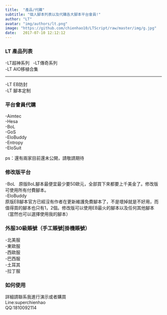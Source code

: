 ```yaml
---
title:  "產品/代購"
subtitle: "個人腳本列表以及代購各大腳本平台會員!"
author: "LT"
avatar: "img/authors/lt.png"
image: "https://github.com/chienhao10/LTScript/raw/master/img/g.jpg"
date:   2017-07-10 12:12:12
---
```


### LT 產品列表
-LT超神系列  
-LT傳奇系列  
-LT AIO移植合集  

---------------  
-LT EB防封  
-LT 腳本定制  

### 平台會員代購
-Aimtec  
-Hesa  
-BoL  
-GoS  
-EloBuddy  
-Entropy  
-EloSuit  

ps：還有兩家目前還未公開，請敬請期待

### 修改版平台
-BoL  
原版BoL腳本最便宜最少要50歐元，全部買下來都要上千美金了。修改版可使用所有付費腳本。  
-EloBuddy    
原版EB腳本官方已經沒有作者在更新維護免費腳本了，不是壞掉就是不好用，而值得買的腳本也只有1，2個。修改版可以使用EB最火的腳本以及任何其他腳本  
（當然也可以選擇使用我的腳本）  

### 外服30級賬號（手工賬號|掛機賬號）
-北美服  
-東歐服  
-西歐服  
-巴西服  
-土耳其  
-拉丁服  

### 如何使用
詳細請聯系我進行演示或者購買  
Line:superchienhao  
QQ:1810092114  
